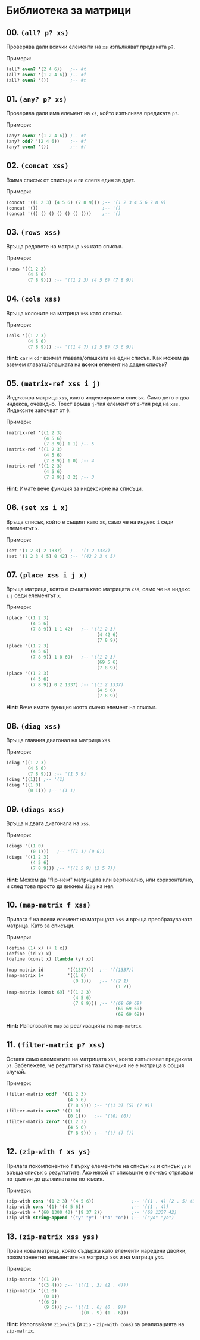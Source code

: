 # Библиотека за матрици

## 00. `(all? p? xs)`
Проверява дали всички елементи на `xs` изпълняват предиката `p?`.

Примери:
```scheme
(all? even? '(2 4 6))   ;-- #t
(all? even? '(1 2 4 6)) ;-- #f
(all? even? '())        ;-- #t
```

## 01. `(any? p? xs)`
Проверява дали има елемент на `xs`, който изпълнява предиката `p?`.

Примери:
```scheme
(any? even? '(1 2 4 6)) ;-- #t
(any? odd? '(2 4 6))    ;-- #f
(any? even? '())        ;-- #f
```

## 02. `(concat xss)`
Взима списък от списъци и ги слепя един за друг.

Примери:
```scheme
(concat '((1 2 3) (4 5 6) (7 8 9))) ;-- '(1 2 3 4 5 6 7 8 9)
(concat '())                        ;-- '()
(concat '(() () () () () () ()))    ;-- '()
```

## 03. `(rows xss)`
Връща редовете на матрица `xss` като списък.

Примери:
```scheme
(rows '((1 2 3)
        (4 5 6)
        (7 8 9))) ;-- '((1 2 3) (4 5 6) (7 8 9))
```

## 04. `(cols xss)`
Връща колоните на матрица `xss` като списък.

Примери:
```scheme
(cols '((1 2 3)
        (4 5 6)
        (7 8 9))) ;-- '((1 4 7) (2 5 8) (3 6 9))
```
**Hint:** `car` и `cdr` взимат главата/опашката на един списък. Как можем да вземем главата/опашката на **всеки** елемент на даден списък?

## 05. `(matrix-ref xss i j)`
Индексира матрица `xss`, както индексираме и списък. Само дето с два индекса, очевидно.
Тоест връща `j`-тия елемент от `i`-тия ред на `xss`. Индексите започват от `0`.

Примери:
```scheme
(matrix-ref '((1 2 3)
              (4 5 6)
              (7 8 9)) 1 1) ;-- 5
(matrix-ref '((1 2 3)
              (4 5 6)
              (7 8 9)) 1 0) ;-- 4
(matrix-ref '((1 2 3)
              (4 5 6)
              (7 8 9)) 0 2) ;-- 3
```
**Hint**: Имате вече функция за индексирне на списъци.

## 06. `(set xs i x)`
Връща списък, който е същият като `xs`, само че на индекс `i` седи елементът `x`.

Примери:
```scheme
(set '(1 2 3) 2 1337)   ;-- '(1 2 1337)
(set '(1 2 3 4 5) 0 42) ;-- '(42 2 3 4 5)
```

## 07. `(place xss i j x)`
Връща матрица, която е същата като матрицата `xss`, само че на индекс `i` `j` седи елементът `x`.

Примери:
```scheme
(place '((1 2 3)
         (4 5 6)
         (7 8 9)) 1 1 42)   ;-- '((1 2 3)
                                  (4 42 6)
                                  (7 8 9))
(place '((1 2 3)
         (4 5 6)
         (7 8 9)) 1 0 69)   ;-- '((1 2 3)
                                  (69 5 6)
                                  (7 8 9))
(place '((1 2 3)
         (4 5 6)
         (7 8 9)) 0 2 1337) ;-- '((1 2 1337)
                                  (4 5 6)
                                  (7 8 9))
```
**Hint**: Вече имате функция която сменя елемент на списък.

## 08. `(diag xss)`
Връща главния диагонал на матрица `xss`.

Примери:
```scheme
(diag '((1 2 3)
        (4 5 6)
        (7 8 9))) ;-- '(1 5 9)
(diag '((1))) ;-- '(1)
(diag '((1 0)
        (0 1))) ;-- '(1 1)
```

## 09. `(diags xss)`
Връща и двата диагонала на `xss`.

Примери:
```scheme
(diags '((1 0)
         (0 1)))   ;-- '((1 1) (0 0))
(diags '((1 2 3)
         (4 5 6)
         (7 8 9))) ;-- '((1 5 9) (3 5 7))
```
**Hint**: Можем да "flip-нем" матрицата или вертикално, или хоризонтално, и след това просто да викнем `diag` на нея.

## 10. `(map-matrix f xss)`
Прилага `f` на всеки елемент на матрицата `xss` и връща преобразуваната матрица. Като за списъци.

Примери:
```scheme
(define (1+ x) (+ 1 x))
(define (id x) x)
(define (const x) (lambda (y) x))

(map-matrix id         '((1337)))  ;-- '((1337))
(map-matrix 1+         '((1 0)
                         (0 1)))   ;-- '((2 1)
                                         (1 2))
(map-matrix (const 69) '((1 2 3)
                         (4 5 6)
                         (7 8 9))) ;-- '((69 69 69)
                                         (69 69 69)
                                         (69 69 69))
```
**Hint:** Използвайте `map` за реализацията на `map-matrix`.

## 11. `(filter-matrix p? xss)`
Оставя само елементите на матрицата `xss`, които изпълняват предиката `p?`.
Забележете, че резултатът на тази функция не е матрица в общия случай.

Примери:
```scheme
(filter-matrix odd?  '((1 2 3)
                       (4 5 6)
                       (7 8 9))) ;-- '((1 3) (5) (7 9))
(filter-matrix zero? '((1 0)
                       (0 1)))   ;-- '((0) (0))
(filter-matrix zero? '((1 2 3)
                       (4 5 6)
                       (7 8 9))) ;-- '(() () ())
```

## 12. `(zip-with f xs ys)`
Прилага покомпонентно `f` върху елементите на списък `xs` и списък `ys` и връща списък с резултатите.
Ако някой от списъците е по-къс отрязва и по-дългия до дължината на по-късия.

Примери:
```scheme
(zip-with cons '(1 2 3) '(4 5 6))              ;-- '((1 . 4) (2 . 5) (3 . 6))
(zip-with cons '(1) '(4 5 6))                  ;-- '((1 . 4))
(zip-with + '(60 1300 40) '(9 37 2))           ;-- '(69 1337 42)
(zip-with string-append '("y" "y") '("o" "o")) ;-- '("yo" "yo")
```

## 13. `(zip-matrix xss yss)`
Прави нова матрица, която съдържа като елементи наредени двойки, покомпонентно елементите на матрица `xss` и на матрица `yss`.

Примери:
```scheme
(zip-matrix '((1 2))
            '((3 4))) ;-- '(((1 . 3) (2 . 4)))
(zip-matrix '((1 0)
              (0 1))
            '((6 9)
              (9 6))) ;-- '(((1 . 6) (0 . 9))
                            ((0 . 9) (1 . 6)))
```
**Hint:** Използвйате `zip-with` (и `zip` - `zip-with cons`) за реализацията на `zip-matrix`.

